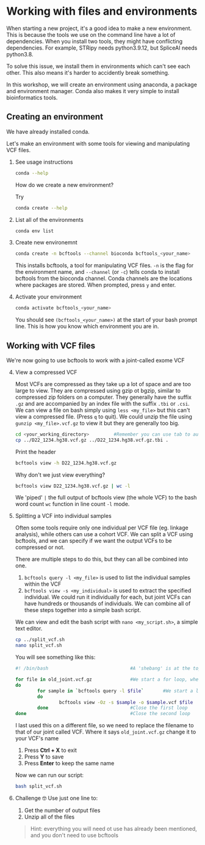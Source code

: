 # Working with files and environments

When starting a new project, it's a good idea to make a new environment. This is because the tools we use on the command line have a lot of dependencies. When you install two tools, they might have conflicting dependencies. For example, STRipy needs python3.9.12, but SpliceAI needs python3.8.

To solve this issue, we install them in environments which can't see each other. This also means it's harder to accidently break something.

In this workshop, we will create an environment using anaconda, a package and environment manager. Conda also makes it very simple to install bioinformatics tools.

## Creating an environment

We have already installed conda.

Let's make an environment with some tools for viewing and manipulating VCF files.

1. See usage instructions

   ```bash
   conda --help
   ```

   How do we create a new environment?

   Try

   ```bash
   conda create --help
   ```

2. List all of the environments

   ```bash
   conda env list
   ```

2. Create new environemnt

   ```bash
   conda create -n bcftools --channel bioconda bcftools_<your_name>
   ```
   This installs bcftools, a tool for manipulating VCF files.
   `-n` is the flag for the environment name, and `--channel` (or `-c`) tells conda to install bcftools from the bioconda channel. Conda channels are the locations where packages are stored. 
   When prompted, press `y` and enter.

3. Activate your environment

   ```bash
   conda activate bcftools_<your_name>
   ```
   You should see `(bcftools_<your_name>)` at the start of your bash prompt line. This is how you know which environment you are in.

## Working with VCF files

We're now going to use bcftools to work with a joint-called exome VCF

4. View a compressed VCF

   Most VCFs are compressed as they take up a lot of space and are too large to view. They are compressed using gzip ot bgzip, similar to compressed zip folders on a  computer. They generally have the suffix `.gz` and are accompanied by an index file with the suffix `.tbi` or `.csi`. \
   We can view a file on bash simply using `less <my_file>` but this can't view a compressed file. (Press `q` to quit).
   We could unzip the file using `gunzip <my_file>.vcf.gz` to view it but they are generally too big.
   
   ```bash
   cd <your_working_directory>         #Remember you can use tab to autocomplete file, folder, or script names
   cp ../D22_1234.hg38.vcf.gz ../D22_1234.hg38.vcf.gz.tbi .
   ```
   
   Print the header
   ```bash
   bcftools view -h D22_1234.hg38.vcf.gz
   ```
   
   Why don't we just view everything? 
   ```bash
   bcftools view D22_1234.hg38.vcf.gz | wc -l
   ```
   We 'piped' `|` the full output of bcftools view (the whole VCF) to the bash word count `wc` function in line count `-l` mode.
     
5. Splitting a VCF into individual samples

   Often some tools require only one individual per VCF file (eg. linkage analysis), while others can use a cohort VCF.
   We can split a VCF using bcftools, and we can specify if we want the output VCFs to be compressed or not.
   
   There are multiple steps to do this, but they can all be combined into one.
   1. `bcftools query -l <my_file>` is used to list the individual samples within the VCF
   2. `bcftools view -s <my_individual>` is used to extract the specified individual.
   We could run it individually for each, but joint VCFs can have hundreds or thousands of individuals.
   We can combine all of these steps together into a simple bash script.
   
   We can view and edit the bash script with `nano <my_script.sh>`, a simple text editor.
   ```bash
   cp ../split_vcf.sh
   nano split_vcf.sh
   ```
   You will see something like this:

   ```bash
   #! /bin/bash                              #A 'shebang' is at the top of almost all bash scripts and it tells the shell where to find the interpretter for running your script

   for file in old_joint.vcf.gz              #We start a for loop, where we tell it to find just our file of interest (similar to how `ls <my_file>` would return just that file)
   do
           for sample in `bcftools query -l $file`       #We start a loop over the output of ``bcftools query -l $file``, where each loop takes one `sample` (one individual) and passes it to the next line:
           do
                   bcftools view -Oz -s $sample -o $sample.vcf $file       #We use `bcftools view -s $sample` to save our VCF using the inidividual's name defined in the VCF header.
           done                              #Close the first loop
   done                                      #Close the second loop
   ```
   
   
   I last used this on a different file, so we need to replace the filename to that of our joint called VCF.
   Where it says `old_joint.vcf.gz` change it to your VCF's name
   1. Press **Ctrl + X** to exit 
   2. Press **Y** to save 
   3. Press **Enter** to keep the same name 
   
   Now we can run our script:
   ```bash
   bash split_vcf.sh
   ```

6. Challenge 🤓 Use just one line to:
   1. Get the number of output files
   2. Unzip all of the files
   > Hint: everything you will need ot use has already been mentioned, and you don't need to use bcftools
